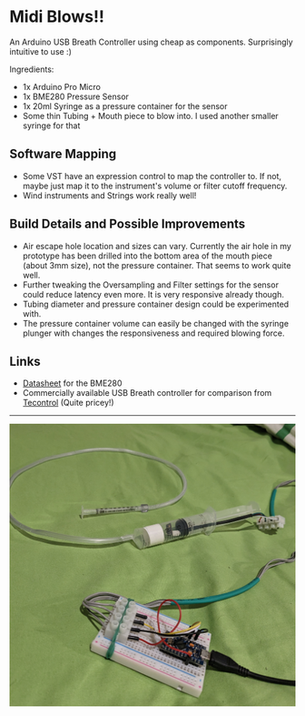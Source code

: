 # Midi Blows!!

An Arduino USB Breath Controller using cheap as components. Surprisingly intuitive to use :)

Ingredients:

- 1x Arduino Pro Micro
- 1x BME280 Pressure Sensor
- 1x 20ml Syringe as a pressure container for the sensor
- Some thin Tubing + Mouth piece to blow into. I used another smaller syringe for that

## Software Mapping

- Some VST have an expression control to map the controller to. If not, maybe just map it to the instrument's volume or filter cutoff frequency.
- Wind instruments and Strings work really well!

## Build Details and Possible Improvements

- Air escape hole location and sizes can vary. Currently the air hole in my prototype has been drilled into the bottom area of the mouth piece (about 3mm size), not the pressure container. That seems to work quite well.
- Further tweaking the Oversampling and Filter settings for the sensor could reduce latency even more. It is very responsive already though.
- Tubing diameter and pressure container design could be experimented with.
- The pressure container volume can easily be changed with the syringe plunger with changes the responsiveness and required blowing force.

## Links

- [Datasheet](https://www.bosch-sensortec.com/products/environmental-sensors/humidity-sensors-bme280/#documents) for the BME280
- Commercially available USB Breath controller for comparison from [Tecontrol](https://www.tecontrol.se/products/usb-midi-breath-controller) (Quite pricey!)

---

![current_version](./midi_blows_pic.jpg)
